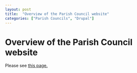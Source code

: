 ```yaml
--- 
layout: post  
title:  "Overview of the Parish Council website"
categories: ["Parish Councils", "Drupal"]
--- 
```


# Overview of the Parish Council website

Please see [this page.](/simplerbapc)